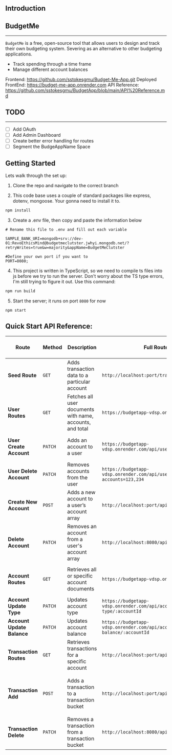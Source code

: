 ## Introduction

##  BudgetMe
---
`BudgetMe` is  a free, open-source tool that allows users to design and track their own budgeting system. Severing as an alternative to other budgeting applications.
- Track spending through a time frame 
-  Manage different account balances 


Frontend: https://github.com/sstokesgmu/Budget-Me-App.git
Deployed FrontEnd: https://budget-me-app.onrender.com
API Reference: https://github.com/sstokesgmu/BudgetApp/blob/main/API%20Reference.md

## TODO
---
- [ ] Add OAuth
- [ ] Add Admin Dashboard
- [ ] Create better error handling for routes
- [ ] Segment the BudgeAppName Space

## Getting Started 

Lets walk through the set up:

1. Clone the repo and navigate to the correct branch 

2. This code base uses a couple of standard packages like express, dotenv, mongoose. Your gonna need to install it to.

```bash
npm install
```

3. Create a .env file, then copy and paste the information below 

```.env
# Rename this file to .env and fill out each variable

SAMPLE_BANK_URI=mongodb+srv://dev-01:RevoEthicsMind@budgetmeclutster.jwhyi.mongodb.net/?retryWrites=true&w=majority&appName=BudgetMeClutster

#Define your own port if you want to
PORT=8080;
```

4. This project is written in TypeScript, so we need to compile ts files into js before we try to run the server. Don't worry about the TS type errors, I'm still trying to figure it out. Use this command:

```bash
npm run build
```

5. Start the server; it runs on port `8080` for now  

```bash
npm start
```

## Quick Start API Reference:

| **Route** | **Method** | **Description** | **Full Route Example** | **Request Body Example** | **Response Example** |
|-----------|------------|-----------------|------------------------|-------------------|----------------------|
| **Seed Route** | `GET` | Adds transaction data to a particular account | `http://localhost:port/transactions/seed/:accountID` | N/A | N/A |
| **User Routes** | `GET` | Fetches all user documents with name, accounts, and total | `https://budgetapp-vdsp.onrender.com/api/users` | N/A | `[ { "_id": "679f7d1a1e60cbf987a78c11", "accounts": [333,222], "name": "John Doe" } ]` |
| **User Create Account** | `PATCH` | Adds an account to a user | `https://budgetapp-vdsp.onrender.com/api/users/create/accounts` | `{ "account": 123 }` or `{ "accounts": [123,456] }` | `{ "_id": "679f7d1a1e60cbf987a78c11", "accounts": [123, 456, 789, 444, 321, 555], "name": "John Doe", "total": 0 }` |
| **User Delete Account** | `PATCH` | Removes accounts from the user | `https://budgetapp-vdsp.onrender.com/api/users/del/accounts?accounts=123,234` | N/A | `{ "acknowledged": true, "modifiedCount": 1, "matchedCount": 1 }` |
| **Create New Account** | `POST` | Adds a new account to a user’s account array | `http://localhost:port/api/users/create/:accountId` | N/A | N/A |
| **Delete Account** | `PATCH` | Removes an account from a user's account array | `http://localhost:8080/api/users/del/:accountId` | N/A | N/A |
| **Account Routes** | `GET` | Retrieves all or specific account documents | `https://budgetapp-vdsp.onrender.com/api/accounts` | N/A | `[ { "_id": "67a2ac2b8f3af807d1ba58b1", "account_num": 123, "type": "Checking", "date_opened": "2025-02-05T00:09:15.649Z" } ]` |
| **Account Update Type** | `PATCH` | Updates account type | `https://budgetapp-vdsp.onrender.com/api/accounts/update-type/:accountId` | `{ "type": "Checking" }` | `{ "acknowledged": true, "modifiedCount": 1, "matchedCount": 1 }` |
| **Account Update Balance** | `PATCH` | Updates account balance | `https://budgetapp-vdsp.onrender.com/api/accounts/update-balance/:accountId` | `{ "balance": 4000 }` | `{ "acknowledged": true, "modifiedCount": 1, "matchedCount": 1 }` |
| **Transaction Routes** | `GET` | Retrieves transactions for a specific account | `http://localhost:port/api/transactions/123` | N/A | `[ { "date": "", "amount": 30232, "trans_type": "withdrawl", "comp_name": "Costco", "status": "pending" } ]` |
| **Transaction Add** | `POST` | Adds a transaction to a transaction bucket | `http://localhost:port/api/transactions/add/123` | `{ "amount": 30232, "trans_type": "withdrawl", "comp_name": "Costco",  "account": 123 }` | N/A |
| **Transaction Delete** | `PATCH` | Removes a transaction from a transaction bucket | `http://localhost:8080/api/transactions/del/123` | N/A | N/A |
